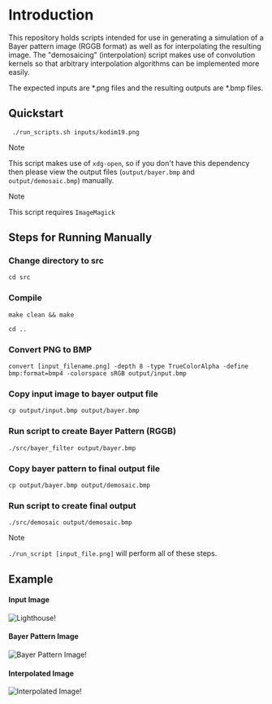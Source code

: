# Introduction 
This repository holds scripts intended for use in generating a simulation of a Bayer pattern image (RGGB format) as well as for interpolating the resulting image. The "demosaicing" (interpolation) script makes use of convolution kernels so that arbitrary interpolation algorithms can be implemented more easily. 

The expected inputs are *.png files and the resulting outputs are *.bmp files. 


## Quickstart
``` ./run_scripts.sh inputs/kodim19.png```

> [!NOTE]  
> This script makes use of `xdg-open`, so if you don't have this dependency then please view the output files (`output/bayer.bmp` and `output/demosaic.bmp`) manually.

> [!NOTE]  
> This script requires `ImageMagick` 


## Steps for Running Manually

### Change directory to src
`cd src`

### Compile 
`make clean && make`

`cd ..`

### Convert PNG to BMP
`convert [input_filename.png] -depth 8 -type TrueColorAlpha -define bmp:format=bmp4 -colorspace sRGB output/input.bmp`

### Copy input image to bayer output file 
`cp output/input.bmp output/bayer.bmp`

### Run script to create Bayer Pattern (RGGB)
`./src/bayer_filter output/bayer.bmp` 

### Copy bayer pattern to final output file
`cp output/bayer.bmp output/demosaic.bmp` 

### Run script to create final output
`./src/demosaic output/demosaic.bmp`

> [!NOTE]  
> `./run_script [input_file.png]` will perform all of these steps.

## Example
#### Input Image
![Lighthouse!](/inputs/kodim19.png "Lighthouse")

#### Bayer Pattern Image
![Bayer Pattern Image!](/output/bayer.bmp "Bayer Pattern Image (RGGB)")

#### Interpolated Image
![Interpolated Image!](/output/demosaic.bmp "Interpolated Image")
